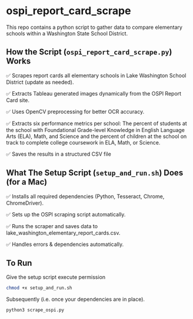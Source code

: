# ospi_report_card_scrape

This repo contains a python script to gather data to compare elementary schools within a Washington State School District. 

## How the Script (`ospi_report_card_scrape.py`) Works

✅ Scrapes report cards all elementary schools in Lake Washington School District (update as needed).

✅ Extracts Tableau generated images dynamically from the OSPI Report Card site.

✅ Uses OpenCV preprocessing for better OCR accuracy.

✅ Extracts six performance metrics per school: The percent of students at the school with Foundational Grade-level Knowledge in English Language Arts (ELA), Math, and Science and the percent of children at the school on track to complete college coursework in ELA, Math, or Science. 

✅ Saves the results in a structured CSV file

## What The Setup Script (`setup_and_run.sh`) Does (for a Mac)

✅ Installs all required dependencies (Python, Tesseract, Chrome, ChromeDriver).

✅ Sets up the OSPI scraping script automatically.

✅ Runs the scraper and saves data to lake_washington_elementary_report_cards.csv.

✅ Handles errors & dependencies automatically.

## To Run

Give the setup script execute permission

```sh
chmod +x setup_and_run.sh
```

Subsequently (i.e. once your dependencies are in place). 

```sh
python3 scrape_ospi.py
```

